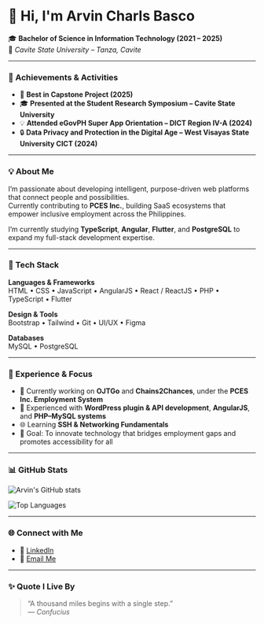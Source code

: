 # 👋 Hi, I'm Arvin Charls Basco

🎓 **Bachelor of Science in Information Technology (2021 – 2025)**  
🏫 *Cavite State University – Tanza, Cavite*

---

### 🏅 Achievements & Activities
- 🥇 **Best in Capstone Project (2025)**
- 🎓 **Presented at the Student Research Symposium – Cavite State University**
- 💡 **Attended eGovPH Super App Orientation – DICT Region IV-A (2024)**
- 🔒 **Data Privacy and Protection in the Digital Age – West Visayas State University CICT (2024)**

---

### 💡 About Me
I’m passionate about developing intelligent, purpose-driven web platforms that connect people and possibilities.  
Currently contributing to **PCES Inc.**, building SaaS ecosystems that empower inclusive employment across the Philippines.

I’m currently studying **TypeScript**, **Angular**, **Flutter**, and **PostgreSQL** to expand my full-stack development expertise.

---

### 🧠 Tech Stack
**Languages & Frameworks**  
HTML • CSS • JavaScript • AngularJS • React / ReactJS • PHP • TypeScript • Flutter  

**Design & Tools**  
Bootstrap • Tailwind • Git • UI/UX • Figma  

**Databases**  
MySQL • PostgreSQL  

---

### 💼 Experience & Focus
- 🔭 Currently working on **OJTGo** and **Chains2Chances**, under the **PCES Inc. Employment System**  
- 🧩 Experienced with **WordPress plugin & API development**, **AngularJS**, and **PHP–MySQL systems**  
- 🌐 Learning **SSH & Networking Fundamentals**  
- 🎯 Goal: To innovate technology that bridges employment gaps and promotes accessibility for all  

---

### 📊 GitHub Stats
![Arvin's GitHub stats](https://github-readme-stats.vercel.app/api?username=ArvinCharlsBasco&show_icons=true&theme=tokyonight)

![Top Languages](https://github-readme-stats.vercel.app/api/top-langs/?username=ArvinCharlsBasco&layout=compact&theme=tokyonight)

---

### 🌐 Connect with Me
- 💼 [LinkedIn](https://linkedin.com/in/arvincharlsbasco)  
- 📧 [Email Me](mailto:arvincharlb@gmail.com)

---

### ✨ Quote I Live By
> “A thousand miles begins with a single step.”  
> — *Confucius*

